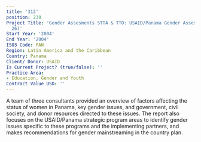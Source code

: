 ```yaml
---
title: '312'
position: 238
Project Title: 'Gender Assesments STTA & TTO: USAID/Panama Gender Assessment (TDY
  26)'
Start Year: '2004'
End Year: '2004'
ISO3 Code: PAN
Region: Latin America and the Caribbean
Country: Panama
Client/ Donor: USAID
Is Current Project? (true/false): ''
Practice Area:
- Education, Gender and Youth
Contract Value USD: ''
---
```


A team of three consultants provided an overview of factors affecting the status of women in Panama, key gender issues, and government, civil society, and donor resources directed to these issues. The report also focuses on the USAID/Panama strategic program areas to identify gender issues specific to these programs and the implementing partners, and makes recommendations for gender mainstreaming in the country plan.